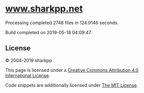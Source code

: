 # www.sharkpp.net

Processing completed 2748 files in 124.9146 seconds.

Build completed on 2019-05-18 04:09:47.

## License

&copy; 2004-2019 sharkpp

This page is licensed under a [Creative Commons Attribution 4.0 International License](http://creativecommons.org/licenses/by/4.0/).

Code snippets are additionally licensed under [The MIT License](http://opensource.org/licenses/MIT).
